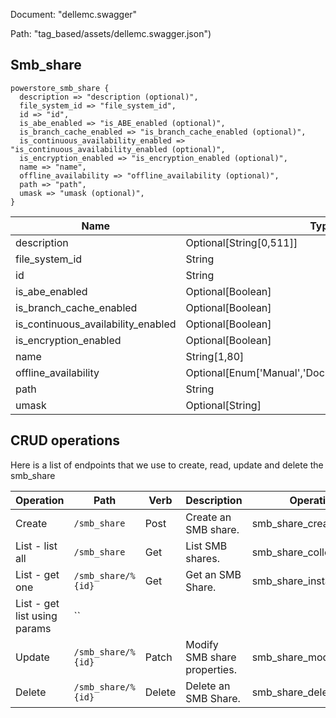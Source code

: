 Document: "dellemc.swagger"


Path: "tag_based/assets/dellemc.swagger.json")

## Smb_share



```puppet
powerstore_smb_share {
  description => "description (optional)",
  file_system_id => "file_system_id",
  id => "id",
  is_abe_enabled => "is_ABE_enabled (optional)",
  is_branch_cache_enabled => "is_branch_cache_enabled (optional)",
  is_continuous_availability_enabled => "is_continuous_availability_enabled (optional)",
  is_encryption_enabled => "is_encryption_enabled (optional)",
  name => "name",
  offline_availability => "offline_availability (optional)",
  path => "path",
  umask => "umask (optional)",
}
```

| Name        | Type           | Required       |
| ------------- | ------------- | ------------- |
|description | Optional[String[0,511]] | false |
|file_system_id | String | true |
|id | String | true |
|is_abe_enabled | Optional[Boolean] | false |
|is_branch_cache_enabled | Optional[Boolean] | false |
|is_continuous_availability_enabled | Optional[Boolean] | false |
|is_encryption_enabled | Optional[Boolean] | false |
|name | String[1,80] | true |
|offline_availability | Optional[Enum['Manual','Documents','Programs','None']] | false |
|path | String | true |
|umask | Optional[String] | false |



## CRUD operations

Here is a list of endpoints that we use to create, read, update and delete the smb_share

| Operation | Path | Verb | Description | OperationID |
| ------------- | ------------- | ------------- | ------------- | ------------- |
|Create|`/smb_share`|Post|Create an SMB share.|smb_share_create|
|List - list all|`/smb_share`|Get|List SMB shares.|smb_share_collection_query|
|List - get one|`/smb_share/%{id}`|Get|Get an SMB Share.|smb_share_instance_query|
|List - get list using params|``||||
|Update|`/smb_share/%{id}`|Patch|Modify SMB share properties.|smb_share_modify|
|Delete|`/smb_share/%{id}`|Delete|Delete an SMB Share.|smb_share_delete|
